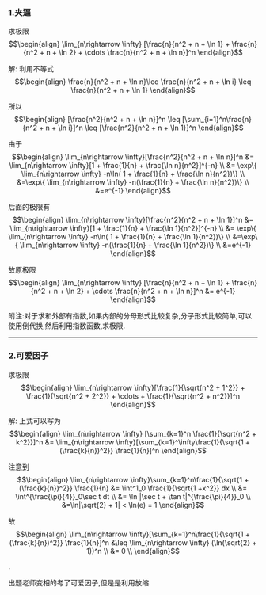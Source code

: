 ### 1.夹逼
求极限
$$\begin{align}
    \lim_{n\rightarrow \infty} [\frac{n}{n^2 + n + \ln 1} + \frac{n}{n^2 + n + \ln 2} + \cdots \frac{n}{n^2 + n + \ln n}]^n
\end{align}$$

解:
利用不等式
$$\begin{align}
    \frac{n}{n^2 + n + \ln n}\leq \frac{n}{n^2 + n + \ln i} \leq \frac{n}{n^2 + n + \ln 1}
\end{align}$$

所以
$$\begin{align}
    [\frac{n^2}{n^2 + n + \ln n}]^n \leq [\sum_{i=1}^n\frac{n}{n^2 + n + \ln i}]^n \leq [\frac{n^2}{n^2 + n + \ln 1}]^n
\end{align}$$


由于
$$\begin{align}
    \lim_{n\rightarrow \infty}[\frac{n^2}{n^2 + n + \ln n}]^n &= \lim_{n\rightarrow \infty}[1 + \frac{1}{n} + \frac{\ln n}{n^2}]^{-n} \\
    &= \exp\{ \lim_{n\rightarrow \infty} -n\ln( 1 + \frac{1}{n} + \frac{\ln n}{n^2})\} \\
    &=\exp\{ \lim_{n\rightarrow \infty} -n(\frac{1}{n} + \frac{\ln n}{n^2})\} \\
    &=e^{-1}
\end{align}$$

后面的极限有
$$\begin{align}
    \lim_{n\rightarrow \infty}[\frac{n^2}{n^2 + n + \ln 1}]^n &= \lim_{n\rightarrow \infty}[1 + \frac{1}{n} + \frac{\ln 1}{n^2}]^{-n} \\
    &= \exp\{ \lim_{n\rightarrow \infty} -n\ln( 1 + \frac{1}{n} + \frac{\ln 1}{n^2})\} \\
    &=\exp\{ \lim_{n\rightarrow \infty} -n(\frac{1}{n} + \frac{\ln 1}{n^2})\} \\
    &=e^{-1}
\end{align}$$


故原极限
$$\begin{align}
    \lim_{n\rightarrow \infty} [\frac{n}{n^2 + n + \ln 1} + \frac{n}{n^2 + n + \ln 2} + \cdots \frac{n}{n^2 + n + \ln n}]^n &= e^{-1}
\end{align}$$

附注:对于求和外部有指数,如果内部的分母形式比较复杂,分子形式比较简单,可以使用倒代换,然后利用指数函数,求极限.


---
### 2.可爱因子
求极限
$$\begin{align}
    \lim_{n\rightarrow \infty}[\frac{1}{\sqrt{n^2 + 1^2}} + \frac{1}{\sqrt{n^2 + 2^2}} + \cdots + \frac{1}{\sqrt{n^2 + n^2}}]^n
\end{align}$$

解:
上式可以写为
$$\begin{align}
    \lim_{n\rightarrow \infty} [\sum_{k=1}^n \frac{1}{\sqrt{n^2 + k^2}}]^n &= \lim_{n\rightarrow \infty}[\sum_{k=1}^\infty\frac{1}{\sqrt{1 + (\frac{k}{n})^2}} \frac{1}{n}]^n
\end{align}$$

注意到
$$\begin{align}
    \lim_{n\rightarrow \infty}\sum_{k=1}^n\frac{1}{\sqrt{1 + (\frac{k}{n})^2}} \frac{1}{n} &= \int^1_0 \frac{1}{\sqrt{1 +x^2}} dx  \\
    &= \int^{\frac{\pi}{4}}_0\sec t dt \\
    &= \ln |\sec t + \tan t|^{\frac{\pi}{4}}_0 \\
    &=\ln|\sqrt{2} + 1| < \ln(e) = 1
\end{align}$$

故
$$\begin{align}
    \lim_{n\rightarrow \infty}[\sum_{k=1}^n\frac{1}{\sqrt{1 + (\frac{k}{n})^2}} \frac{1}{n}]^n  &\leq \lim_{n\rightarrow \infty} (\ln(\sqrt{2} + 1))^n \\
    &= 0 \\
\end{align}$$

.

出题老师变相的考了可爱因子,但是是利用放缩.